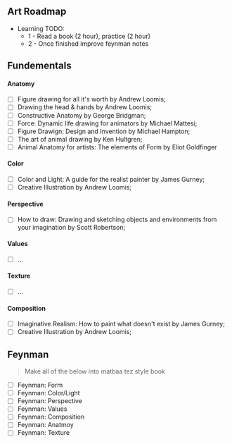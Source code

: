 ## Art Roadmap

- Learning TODO:
  - 1 - Read a book (2 hour), practice (2 hour)
  - 2 - Once finished improve feynman notes

## Fundementals

#### Anatomy

- [ ] Figure drawing for all it's worth by Andrew Loomis;
- [ ] Drawing the head & hands by Andrew Loomis;
- [ ] Constructive Anatomy by George Bridgman;
- [ ] Force: Dynamic life drawing for animators by Michael Mattesi;
- [ ] Figure Drawign: Design and Invention by Michael Hampton;
- [ ]  The art of animal drawing by Ken Hultgren;
- [ ] Animal Anatomy for artists: The elements of Form by Eliot Goldfinger

#### Color

- [ ] Color and Light: A guide for the realist painter by James Gurney; 
- [ ] Creative Illustration by Andrew Loomis; 

#### Perspective

- [ ]  How to draw: Drawing and sketching objects and environments from your
imagination by Scott Robertson;

#### Values

- [ ] ...

#### Texture

- [ ] ...

#### Composition

- [ ] Imaginative Realism: How to paint what doesn't exist by James Gurney;
- [ ] Creative Illustration by Andrew Loomis; 

## Feynman

> Make all of the below into matbaa tez style book

- [ ] Feynman: Form
- [ ] Feynman: Color/Light
- [ ] Feynman: Perspective
- [ ] Feynman: Values
- [ ] Feynman: Composition
- [ ] Feynman: Anatmoy
- [ ] Feynman: Texture
